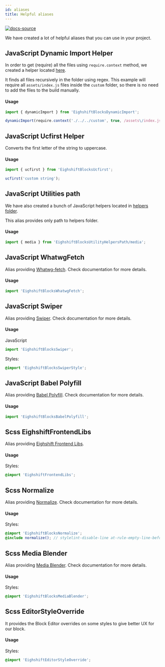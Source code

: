```yaml
---
id: aliases
title: Helpful aliases
---
```


[![docs-source](https://img.shields.io/badge/source-eigthshift--frontend--libs-yellow?style=for-the-badge&logo=javascript&labelColor=2a2a2a)](https://github.com/infinum/eightshift-frontend-libs/tree/develop/scripts)

We have created a lot of helpful aliases that you can use in your project.

## JavaScript Dynamic Import Helper

In order to get (require) all the files using `require.context`  method, we created a helper located [here](https://github.com/infinum/eightshift-frontend-libs/blob/develop/scripts/dynamic-import.js).

It finds all files recursively in the folder using regex. This example will require all `assets/index.js` files inside the `custom` folder, so there is no need to add the files to the build manually.

#### Usage
```js
import { dynamicImport } from 'EighshiftBlocksDynamicImport';

dynamicImport(require.context('./../../custom', true, /assets\/index.js$/));
```

## JavaScript Ucfirst Helper

Converts the first letter of the string to uppercase.

#### Usage
```js
import { ucfirst } from 'EighshiftBlocksUcfirst';

ucfirst('custom string');
```

## JavaScript Utilities path

We have also created a bunch of JavaScript helpers located in [helpers folder](https://github.com/infinum/eightshift-frontend-libs/tree/develop/scripts/helpers).

This alias provides only path to helpers folder.

#### Usage
```js
import { media } from 'EighshiftBlocksUtilityHelpersPath/media';
```

## JavaScript WhatwgFetch

Alias providing [Whatwg-fetch](https://www.npmjs.com/package/whatwg-fetch). Check documentation for more details.

#### Usage
```js
import 'EighshiftBlocksWhatwgFetch';
```

## JavaScript Swiper

Alias providing [Swiper](https://www.npmjs.com/package/swiper). Check documentation for more details.

#### Usage

JavaScript
```js
import 'EighshiftBlocksSwiper';
```

Styles:
```scss
@import 'EighshiftBlocksSwiperStyle';
```

## JavaScript Babel Polyfill

Alias providing [Babel Polyfill](https://babeljs.io/docs/en/babel-polyfill). Check documentation for more details.

#### Usage

```js
import 'EighshiftBlocksBabelPolyfill';
```

## Scss EighshiftFrontendLibs

Alias providing [Eighshift Frontend Libs](https://infinum.github.io/eightshift-frontend-libs/sassdocs/).

#### Usage

Styles:
```scss
@import 'EighshiftFrontendLibs';
```

## Scss Normalize

Alias providing [Normalize](https://www.npmjs.com/package/normalize-scss). Check documentation for more details.

#### Usage

Styles:
```scss
@import 'EighshiftBlocksNormalize';
@include normalize(); // stylelint-disable-line at-rule-empty-line-before
```

## Scss Media Blender

Alias providing [Media Blender](https://github.com/infinum/media-blender). Check documentation for more details.

#### Usage

Styles:
```scss
@import 'EighshiftBlocksMediaBlender';
```

## Scss EditorStyleOverride

It provides the Block Editor overrides on some styles to give better UX for our block.

#### Usage

Styles:
```scss
@import 'EighshiftEditorStyleOverride';
```
